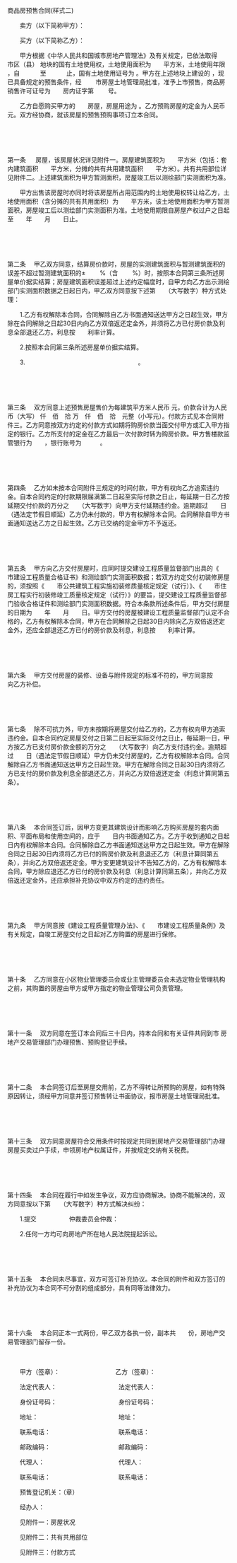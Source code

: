 



商品房预售合同(样式二)



 

　　卖方（以下简称甲方）：　　　　　 

　　买方（以下简称乙方）：　　　　　 

　　甲方根据《中华人民共和国城市房地产管理法》及有关规定，已依法取得　　市区（县） 地块的国有土地使用权，土地使用面积为　　平方米，土地使用年限 ，自　　　 至　　　 止，国有土地使用证号为 。甲方在上述地块上建设的 ，现已具备规定的预售条件，经　　 市房屋土地管理局批准，准予上市预售，商品房销售许可证号为　　房内证字第　　 号。

　　乙方自愿购买甲方的　　房屋，房屋用途为 。乙方预购房屋的定金为人民币　　元。双方经协商，就该房屋的预售预购事项订立本合同。

　　

　　

第一条
　 房屋，该房屋状况详见附件一。房屋建筑面积为　　平方米（包括：套内建筑面积　　平方米，分摊的共有共用建筑面积　　平方米）。共有共用部位详见附件二。上述建筑面积为甲方暂测面积，房屋竣工后以测绘部门实测面积为准。

　　甲方出售该房屋时亦同时将该房屋所占用范围内的土地使用权转让给乙方，土地使用面积（含分摊的共有共用面积）为　　平方米，该土地使用面积为甲方暂测面积，房屋竣工后以测绘部门实测面积为准。土地使用期限自房屋产权过户之日起至　　年　　月　　日止。

　　

　　

第二条
　甲乙双方同意，结算房价款时，房屋的实测建筑面积与暂测建筑面积的误差不超过暂测建筑面积的±　　 %（含　　 %）时，按照本合同第三条所述房屋单价据实结算；房屋建筑面积误差超过上述约定幅度时，自甲方向乙方出示测绘部门实测面积数据之日起日内，甲乙双方同意按下述第　　（大写数字）种方式处理：

　　1.乙方有权解除本合同，合同解除自乙方书面通知送达甲方之日起生效，甲方除在合同解除之日起30日内向乙方双倍返还定金外，并须将乙方已付房价款及利息全部退还乙方。利息按　　利率计算。

　　2.按照本合同第三条所述房屋单价据实结算。

　　3.　　　　　　　　　　　　　　　　　　 。

　　

　　

第三条
　双方同意上述预售房屋售价为每建筑平方米人民币 元，价款合计为人民币（大写） 仟　佰　拾 万　仟　佰　拾　元整（小写元）。付款方式见本合同附件三。乙方同意按双方约定的付款方式如期将购房价款当面交付甲方或汇入甲方指定的银行。乙方所支付的定金在乙方最后一次付款时转为购房价款。甲方售楼款监管银行为　　，银行账号为　　　。

　　

　　

第四条
　乙方如未按本合同附件三规定的时间付款，甲方有权向乙方追索违约金。自本合同约定的付款期限届满第二日起至实际付款之日止，每延期一日乙方按延期交付价款的万分之　　（大写数字）向甲方支付延期违约金。逾期超过　　日（遇法定节假日顺延）乙方仍未付款的，甲方有权解除本合同。合同解除自甲方书面通知送达乙方之日起生效。乙方已交纳的定金甲方不予返还。

　　

　　

第五条
　甲方向乙方交付房屋时，应同时提交建设工程质量监督部门出具的《　　市建设工程质量合格证书》和测绘部门实测面积数据；若双方约定交付初装修房屋的，须按照《　　市公共建筑工程实施初装修质量核定规定（试行）》、《　　市住房工程实行初装修竣工质量核定规定（试行）》的要旨，提交建设工程质量监督部门验收合格证件和测绘部门实测面积数据。符合本条款所述条件后，甲方交付房屋的日期为　　年　　月　　日。甲方交付的房屋被建设工程质量监督部门认定不合格的，乙方有权解除本合同，甲方在合同解除之日起30日内除向乙方双倍返还定金外，还应全部退还乙方已付的房价款及利息，利息按　　利率计算。　　

　　

　　

第六条
　甲方交付房屋的装修、设备与附件规定的标准不符的，甲方同意按　　向乙方补偿。

　　

　　

第七条
　除不可抗力外，甲方未按期将房屋交付给乙方的，乙方有权向甲方追索违约金。自本合同约定房屋交付之日第二日起至实际交付之日止，每延期一日，甲方按乙方已支付房价款金额的万分之　　（大写数字）向乙方支付违约金。逾期超过　　日（遇法定节假日顺延）甲方仍未交付房屋的，乙方有权解除本合同。合同解除自乙方书面通知送达甲方之日起生效。甲方在解除合同之日起30日内须将乙方已支付的房价款及利息全部退还乙方，并向乙方双倍返还定金（利息计算同第五条）。

　　

　　

第八条
　本合同签订后，因甲方变更其建筑设计而影响乙方购买房屋的套内面积、平面布局和使用空间的，应于　　日内书面通知乙方。乙方于收到通知之日起 日内有权解除本合同。合同解除自乙方书面通知送达甲方之日起生效。甲方在解除合同之日起30日内须将乙方已付的购房价款及利息退还乙方（利息计算同第五条），并向乙方双倍返还定金。甲方变更建筑设计不告知乙方的，乙方有权解除本合同，甲方除应退还乙方已付的房价款及利息（利息计算同第五条），并向乙方双倍返还定金外，还应承担补充协议中双方约定的违约责任。

　　

　　

第九条
　甲方同意按《建设工程质量管理办法》、《　　市建设工程质量条例》及有关规定，自竣工房屋交付之日起对乙方购置的房屋进行保修。

　　

　　

第十条
　乙方同意在小区物业管理委员会或业主管理委员会未选定物业管理机构之前，其购置的房屋由甲方或甲方指定的物业管理公司负责管理。

　　

　　

第十一条
　双方同意在签订本合同后三十日内，持本合同和有关证件共同到市 房地产交易管理部门办理预售、预购登记手续。

　　

　　

第十二条
　本合同签订后至房屋交用前，乙方不得转让所预购的房屋，如有特殊原因转让，须经甲方同意并签订预售转让书面协议，报市房屋土地管理局批准。　 

　　

　　

第十三条
　双方同意房屋符合交用条件时按规定共同到房地产交易管理部门办理房屋买卖过户手续，申领房地产权属证件，并按规定交纳有关税费。

　　

　　

第十四条
　本合同在履行中如发生争议，双方应协商解决。协商不能解决的，双方同意按以下第　　（大写数字）种方式解决纠纷：

　　1.提交　　　　　 仲裁委员会仲裁：

　　2.任何一方均可向房地产所在地人民法院提起诉讼。

　　

　　

第十五条
　本合同未尽事宜，双方可签订补充协议。本合同的附件和双方签订的补充协议为本合同不可分割的组成部分，具有同等法律效力。

　　

　　

第十六条
　本合同正本一式两份，甲乙双方各执一份，副本共　　份，房地产交易管理部门留存一份。　

　　　

　　甲方（签章）：　　　　　　　　　乙方（签章）：

　　法定代表人：　　　　　　　　　　法定代表人：　　　　　

　　身份证号码：　　　　　　　　　　身份证号码：　　　　　

　　地址：　　　　　　　　　　　　　地址：　　　　　

　　联系电话：　　　　　　　　　　　联系电话：　　　　　

　　邮政编码：　　　　　　　　　　　邮政编码：　　　　　

　　代理人：　　　　　　　　　　　　代理人：

　　联系电话：　　　　　　　　　　　联系电话：

　　预售登记机关：（章）　　　　　　　　　　　　　　　　　 

　　经办人：

　　见附件一：房屋状况

　　见附件二：共有共用部位

　　见附件三：付款方式

　　